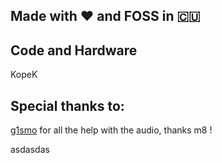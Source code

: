## Made with :heart: and FOSS in :cuba:

## Code and Hardware

KopeK

## Special thanks to:

[g1smo](https://github.com/g1smo) for all the help with the audio, thanks m8 !

asdasdas

